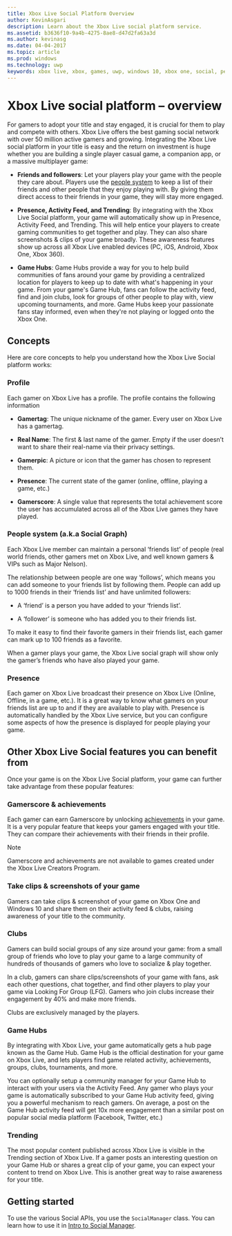 ```yaml
---
title: Xbox Live Social Platform Overview
author: KevinAsgari
description: Learn about the Xbox Live social platform service.
ms.assetid: b3636f10-9a4b-4275-8ae8-d47d2fa63a3d
ms.author: kevinasg
ms.date: 04-04-2017
ms.topic: article
ms.prod: windows
ms.technology: uwp
keywords: xbox live, xbox, games, uwp, windows 10, xbox one, social, people, profile
---
```


# Xbox Live social platform – overview

For gamers to adopt your title and stay engaged, it is crucial for them
to play and compete with others. Xbox Live offers the best gaming social
network with over 50 million active gamers and growing. Integrating the
Xbox Live social platform in your title is easy and the return on
investment is huge whether you are building a single player casual game,
a companion app, or a massive multiplayer game:

-   **Friends and followers**: Let your players play your game with the people they care about. Players use the [people system](people-system/xbox-live-people-system.md) to keep a list of their friends and other people that they enjoy playing with. By giving them direct access
    to their friends in your game, they will stay more engaged.

-   **Presence, Activity Feed, and Trending**: By integrating with the Xbox Live Social platform, your game will automatically show up
    in Presence, Activity Feed, and Trending. This will help entice your players to create gaming communities to get together and play. They can also share screenshots & clips of your game broadly. These awareness features show up across all Xbox Live enabled devices (PC, iOS, Android, Xbox One, Xbox 360).

-   **Game Hubs**: Game Hubs provide a way for you to help build communities of fans around your game by providing a centralized location for players to keep up to date with what's happening in your game. From your game's Game Hub, fans can follow the activity feed, find and join clubs, look for groups of other people to play with, view upcoming tournaments, and more. Game Hubs keep your passionate fans stay informed, even when they're not playing or logged onto the Xbox One.

## Concepts

Here are core concepts to help you understand how the Xbox Live Social
platform works:

### Profile

Each gamer on Xbox Live has a profile. The profile contains the
following information

-   **Gamertag**: The unique nickname of the gamer. Every user on Xbox Live has
    a gamertag.

-   **Real Name**: The first & last name of the gamer. Empty if the user
    doesn’t want to share their real-name via their privacy settings.

-   **Gamerpic**: A picture or icon that the gamer has chosen to represent them.

-   **Presence**: The current state of the gamer (online, offline, playing a
    game, etc.)

-   **Gamerscore**: A single value that represents the total achievement score
    the user has accumulated across all of the Xbox Live games they have played.

### People system (a.k.a Social Graph)

Each Xbox Live member can maintain a personal ‘friends list’ of people
(real world friends, other gamers met on Xbox Live, and well known gamers &
VIPs such as Major Nelson).

The relationship between people are one way ‘follows’, which means you
can add someone to your friends list by following them. People can add
up to 1000 friends in their ‘friends list’ and have unlimited followers:

-   A ‘friend’ is a person you have added to your ‘friends list’.

-   A ‘follower’ is someone who has added you to their friends list.

To make it easy to find their favorite gamers in their friends list,
each gamer can mark up to 100 friends as a favorite.

When a gamer plays your game, the Xbox Live social graph will show only
the gamer’s friends who have also played your game.

### Presence

Each gamer on Xbox Live broadcast their presence on Xbox Live (Online,
Offline, in a game, etc.). It is a great way to know what gamers on your
friends list are up to and if they are available to play with. Presence
is automatically handled by the Xbox Live service, but you can configure some aspects of how the presence is displayed for people playing your game.

## Other Xbox Live Social features you can benefit from

Once your game is on the Xbox Live Social platform, your game can
further take advantage from these popular features:

### Gamerscore & achievements

Each gamer can earn Gamerscore by unlocking [achievements](../achievements-2017/achievements.md) in your game.
It is a very popular feature that keeps your gamers engaged with your
title. They can compare their achievements with their friends in their
profile.

> [!NOTE]
> Gamerscore and achievements are not available to games created under the Xbox Live Creators Program.

### Take clips & screenshots of your game

Gamers can take clips & screenshot of your game on Xbox One and Windows
10 and share them on their activity feed & clubs, raising awareness of
your title to the community.

### Clubs

Gamers can build social groups of any size around your game: from a
small group of friends who love to play your game to a large community
of hundreds of thousands of gamers who love to socialize & play together.

In a club, gamers can share clips/screenshots of your game with fans,
ask each other questions, chat together, and find other players to play your
game via Looking For Group (LFG). Gamers who join clubs increase their engagement by 40% and make more friends.

Clubs are exclusively managed by the players.

### Game Hubs

By integrating with Xbox Live, your game automatically gets a hub page known as the Game Hub. Game Hub is the official destination for your game on Xbox Live, and lets players find game related activity, achievements, groups, clubs, tournaments, and more.

You can optionally setup a community manager for your Game Hub to interact with
your users via the Activity Feed. Any gamer who plays your game is
automatically subscribed to your Game Hub activity feed, giving you a
powerful mechanism to reach gamers. On average, a post on the Game Hub
activity feed will get 10x more engagement than a similar post on
popular social media platform (Facebook, Twitter, etc.)

### Trending

The most popular content published across Xbox Live is visible in the
Trending section of Xbox Live. If a gamer posts an interesting question on your
Game Hub or shares a great clip of your game, you can expect your content
to trend on Xbox Live. This is another great way to raise awareness for
your title.

## Getting started

To use the various Social APIs, you use the `SocialManager` class.  You can learn how to use it in [Intro to Social Manager](intro-to-social-manager.md).
